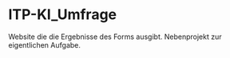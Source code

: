 # ITP-KI_Umfrage
Website die die Ergebnisse des Forms ausgibt. Nebenprojekt zur eigentlichen Aufgabe. 
